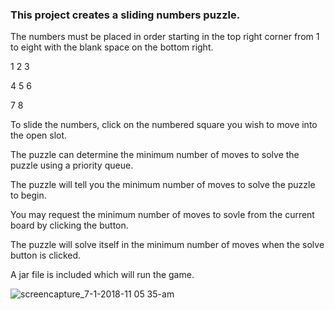 ### This project creates a sliding numbers puzzle.
The numbers must be placed in order starting in the top right corner from 1 to eight with the blank space on the bottom right.

1  2  3

4  5  6

7  8 

To slide the numbers, click on the numbered square you wish to move into the open slot.

The puzzle can determine the minimum number of moves to solve the puzzle using a priority queue.

The puzzle will tell you the minimum number of moves to solve the puzzle to begin.

You may request the minimum number of moves to sovle from the current board by clicking the button.

The puzzle will solve itself in the minimum number of moves when the solve button is clicked.

A jar file is included which will run the game.


![screencapture_7-1-2018-11 05 35-am](https://user-images.githubusercontent.com/24630618/42136800-2fd1bec8-7d1f-11e8-8d9a-298d890dedb3.gif)

